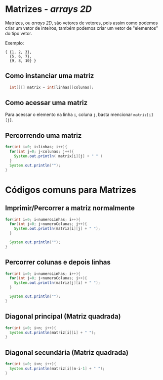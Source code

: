 # Matrizes - *arrays 2D*

Matrizes, ou *arrays 2D*, são vetores de vetores, pois assim como podemos criar um vetor de inteiros, também podemos criar um vetor de "elementos" do tipo vetor.

Exemplo:
```
{ {1, 2, 3},
  {5, 6, 7},
  {9, 8, 10} }
```

## Como instanciar uma matriz

```java
  int[][] matrix = int[linhas][colunas];
```

## Como acessar uma matriz

Para acessar o elemento na linha `i`, coluna `j`, basta mencionar `matriz[i][j]`.

## Percorrendo uma matriz

```java
for(int i=0; i<linhas; i++){
  for(int j=0; j<colunas; j++){
    System.out.println( matrix[i][j] + " " )
  }
  System.out.println("");
}
```

# Códigos comuns para Matrizes

## Imprimir/Percorrer a matriz normalmente

```java
for(int i=0; i<numeroLinhas; i++){
  for(int j=0; j<numeroColunas; j++){
    System.out.println(matriz[i][j] + " ");
  }

  System.out.println("");
}
```

## Percorrer colunas e depois linhas

```java
for(int i=0; i<numeroLinhas; i++){
  for(int j=0; j<numeroColunas; j++){
    System.out.println(matriz[j][i] + " ");
  }

  System.out.println("");
}
```

## Diagonal principal (Matriz quadrada)

```java
for(int i=0; i<n; i++){
  System.out.println(matriz[i][i] + " ");
}
```

## Diagonal secundária (Matriz quadrada)

```java
for(int i=0; i<n; i++){
  System.out.println(matriz[i][n-i-1] + " ");
}
```